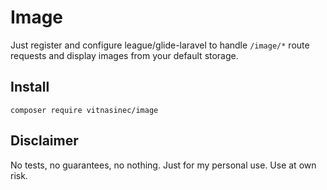 # Image
Just register and configure league/glide-laravel to handle `/image/*` route requests and display images from your default storage.



## Install

`composer require vitnasinec/image`



## Disclaimer

No tests, no guarantees, no nothing. Just for my personal use. Use at own risk.